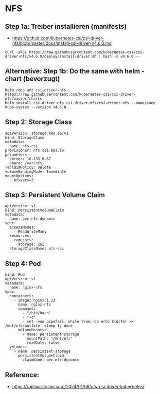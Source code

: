 # NFS 

## Step 1a: Treiber installieren (manifests)

  * https://github.com/kubernetes-csi/csi-driver-nfs/blob/master/docs/install-csi-driver-v4.6.0.md

```
curl -skSL https://raw.githubusercontent.com/kubernetes-csi/csi-driver-nfs/v4.6.0/deploy/install-driver.sh | bash -s v4.6.0 --
```

## Alternative: Step 1b: Do the same with helm - chart (bevorzugt)

```
helm repo add csi-driver-nfs https://raw.githubusercontent.com/kubernetes-csi/csi-driver-nfs/master/charts
helm install csi-driver-nfs csi-driver-nfs/csi-driver-nfs --namespace kube-system --version v4.6.0
```
## Step 2: Storage Class 

```
apiVersion: storage.k8s.io/v1
kind: StorageClass
metadata:
  name: nfs-csi
provisioner: nfs.csi.k8s.io
parameters:
  server: 10.135.0.67
  share: /var/nfs
reclaimPolicy: Delete
volumeBindingMode: Immediate
mountOptions:
  - nfsvers=3
```

## Step 3: Persistent Volume Claim 

```
apiVersion: v1
kind: PersistentVolumeClaim
metadata:
  name: pvc-nfs-dynamic
spec:
  accessModes:
    - ReadWriteMany
  resources:
    requests:
      storage: 2Gi
  storageClassName: nfs-csi
```

## Step 4: Pod 

```
kind: Pod
apiVersion: v1
metadata:
  name: nginx-nfs
spec:
  containers:
    - image: nginx:1.23
      name: nginx-nfs
      command:
        - "/bin/bash"
        - "-c"
        - set -euo pipefail; while true; do echo $(date) >> /mnt/nfs/outfile; sleep 1; done
      volumeMounts:
        - name: persistent-storage
          mountPath: "/mnt/nfs"
          readOnly: false
  volumes:
    - name: persistent-storage
      persistentVolumeClaim:
        claimName: pvc-nfs-dynamic
```


## Reference:

 * https://rudimartinsen.com/2024/01/09/nfs-csi-driver-kubernetes/
